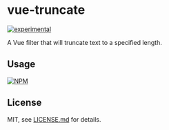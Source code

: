 # vue-truncate

[![experimental](http://badges.github.io/stability-badges/dist/experimental.svg)](http://github.com/badges/stability-badges)

A Vue filter that will truncate text to a specified length.

## Usage

[![NPM](https://nodei.co/npm/vue-truncate.png)](https://www.npmjs.com/package/vue-truncate)

## License

MIT, see [LICENSE.md](http://github.com/jam3/vue-truncate/blob/master/LICENSE.md) for details.
